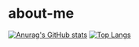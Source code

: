 # about-me

[![Anurag's GitHub stats](https://github-readme-stats.vercel.app/api?username=KristinaBelyakova&show_icons=true&theme=algolia)](https://github.com/KristinaBelyakova)
[![Top Langs](https://github-readme-stats.vercel.app/api/top-langs/?username=KristinaBelyakova)](https://github.com/KristinaBelyakova)
